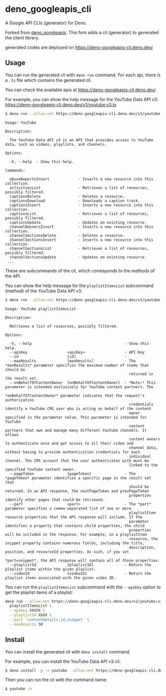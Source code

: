 # deno_googleapis_cli

A Google API CLIs (generator) for Deno.

Forked from [deno_googleapis](https://github.com/lucacasonato/deno_googleapis).
This fork adds a cli (generator) to generated the client library.

generated codes are deployed on https://deno-googleapis-cli.deno.dev/

## Usage

You can run the generated cli with `deno run` command. For each api, there is a
`.ts` file which contains the generated cli.

You can check the available apis at https://deno-googleapis-cli.deno.dev/

For example, you can show the help message for the YouTube Data API v3:
https://deno-googleapis-cli.deno.dev/v1/youtube:v3.ts

```sh
$ deno run --allow-net https://deno-googleapis-cli.deno.dev/v1/youtube:v3.ts -h
```

```
Usage: YouTube

Description:

  The YouTube Data API v3 is an API that provides access to YouTube data, such as videos, playlists, and channels.

Options:

  -h, --help  - Show this help.  

Commands:

  abuseReportsInsert             - Inserts a new resource into this collection.                                  
  activitiesList                 - Retrieves a list of resources, possibly filtered.                             
  captionsDelete                 - Deletes a resource.                                                           
  captionsDownload               - Downloads a caption track.                                                    
  captionsInsert                 - Inserts a new resource into this collection.                                  
  captionsList                   - Retrieves a list of resources, possibly filtered.                             
  captionsUpdate                 - Updates an existing resource.                                                 
  channelBannersInsert           - Inserts a new resource into this collection.                                  
  channelSectionsDelete          - Deletes a resource.                                                           
  channelSectionsInsert          - Inserts a new resource into this collection.                                  
  channelSectionsList            - Retrieves a list of resources, possibly filtered.                             
  channelSectionsUpdate          - Updates an existing resource.                                                 
 ...
```

These are subcommands of the cli, which corresponds to the methods of the API.

You can show the help message for the `playlistItemsList` subcommand (method) of
the YouTube Data API v3:

```sh
$ deno run --allow-net https://deno-googleapis-cli.deno.dev/v1/youtube:v3.ts playlistItemsList -h
```

```
Usage: YouTube playlistItemsList

Description:

  Retrieves a list of resources, possibly filtered.

Options:

  -h, --help                                          - Show this help.                                                                   
  --apiKey                  <apiKey>                  - API Key                                                                           
  --id                      [id]                      -                                                                                   
  --maxResults              [maxResults]              - The *maxResults* parameter specifies the maximum number of items that should be   
                                                        returned in the result set.                                                       
  --onBehalfOfContentOwner  [onBehalfOfContentOwner]  - *Note:* This parameter is intended exclusively for YouTube content partners. The  
                                                        *onBehalfOfContentOwner* parameter indicates that the request's authorization     
                                                        credentials identify a YouTube CMS user who is acting on behalf of the content    
                                                        owner specified in the parameter value. This parameter is intended for YouTube    
                                                        content partners that own and manage many different YouTube channels. It allows   
                                                        content owners to authenticate once and get access to all their video and         
                                                        channel data, without having to provide authentication credentials for each       
                                                        individual channel. The CMS account that the user authenticates with must be      
                                                        linked to the specified YouTube content owner.                                    
  --pageToken               [pageToken]               - The *pageToken* parameter identifies a specific page in the result set that       
                                                        should be returned. In an API response, the nextPageToken and prevPageToken       
                                                        properties identify other pages that could be retrieved.                          
  --part                    <part>                    - The *part* parameter specifies a comma-separated list of one or more              
                                                        playlistItem resource properties that the API response will include. If the       
                                                        parameter identifies a property that contains child properties, the child         
                                                        properties will be included in the response. For example, in a playlistItem       
                                                        resource, the snippet property contains numerous fields, including the title,     
                                                        description, position, and resourceId properties. As such, if you set             
                                                        *part=snippet*, the API response will contain all of those properties.            
  --playlistId              [playlistId]              - Return the playlist items within the given playlist.                              
  --videoId                 [videoId]                 - Return the playlist items associated with the given video ID.
```

You can run the `playlistItemsList` subcommand with the `--apiKey` option to get
the playlist items of a playlist:

```sh
deno run --allow-net https://deno-googleapis-cli.deno.dev/v1/youtube:v3.ts \
  playlistItemsList \
  --apiKey XXXXX \
  --playlistId XXXX \
  --part 'contentDetails,id,snippet' \
  --maxResults 50
```

## Install

You can install the generated cli with `deno install` command.

For example, you can install the YouTube Data API v3 cli:

```sh
$ deno install -g -n youtube --allow-net https://deno-googleapis-cli.deno.dev/v1/youtube:v3.ts
```

Then you can run the cli with the command name:

```sh
$ youtube -h
```
